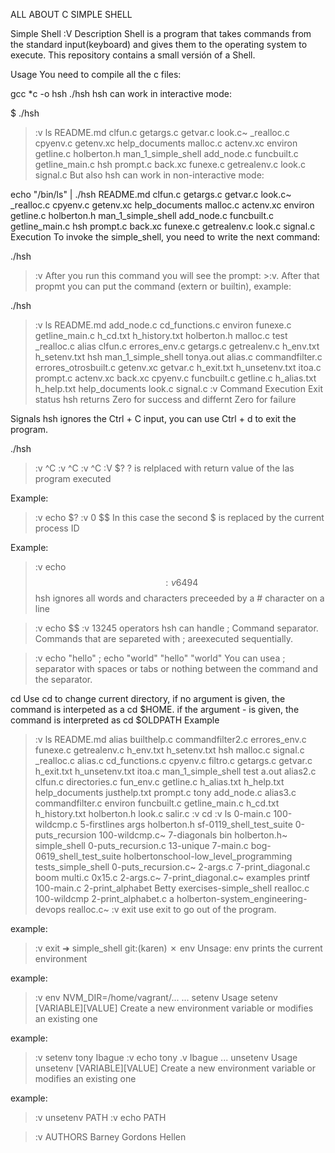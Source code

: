 ALL ABOUT C SIMPLE SHELL

Simple Shell :V
Description
Shell is a program that takes commands from the standard input(keyboard) and gives them to the operating system to execute. This repository contains a small versión of a Shell.

Usage
You need to compile all the c files:

gcc *c -o hsh
./hsh
hsh can work in interactive mode:

$ ./hsh
>:v ls
README.md   clfun.c	 getargs.c	 getvar.c	 look.c~
_realloc.c  cpyenv.c	   getenv.xc	   help_documents  malloc.c
actenv.xc   environ	      getline.c	      holberton.h     man_1_simple_shell
add_node.c  funcbuilt.c  getline_main.c  hsh			 prompt.c
back.xc     funexe.c	   getrealenv.c	   look.c				 signal.c
But also hsh can work in non-interactive mode:

echo "/bin/ls" | ./hsh
README.md   clfun.c	 getargs.c	 getvar.c	 look.c~
_realloc.c  cpyenv.c	   getenv.xc	   help_documents  malloc.c
actenv.xc   environ	      getline.c	      holberton.h     man_1_simple_shell
add_node.c  funcbuilt.c  getline_main.c  hsh			 prompt.c
back.xc     funexe.c	   getrealenv.c	   look.c				 signal.c
Execution
To invoke the simple_shell, you need to write the next command:

./hsh
>:v
After you run this command you will see the prompt: >:v. After that propmt you can put the command (extern or builtin), example:

./hsh
>:v ls
README.md   add_node.c	cd_functions.c	 environ	       funexe.c   getline_main.c  h_cd.txt    h_history.txt   holberton.h  malloc.c        test
_realloc.c  alias	clfun.c		 		        	  		          errores_env.c	      		            getargs.c  getrealenv.c      h_env.txt   h_setenv.txt    hsh    man_1_simple_shell  tonya.out alias.c commandfilter.c  errores_otrosbuilt.c  getenv.xc  getvar.c     h_exit.txt  h_unsetenv.txt  itoa.c      prompt.c
actenv.xc   back.xc	cpyenv.c								    funcbuilt.c				                  getline.c  h_alias.txt          h_help.txt  help_documents  look.c		         signal.c
>:v
Command Execution
Exit status
hsh returns Zero for success and differnt Zero for failure

Signals
hsh ignores the Ctrl + C input, you can use Ctrl + d to exit the program.

./hsh
>:v ^C
>:v ^C
>:v ^C
>:V
$?
? is relplaced with return value of the las program executed

Example:

>:v echo $?
>:v 0
$$
In this case the second $ is replaced by the current process ID

Example:

>:v echo $$
>:v 6494
$$
hsh ignores all words and characters preceeded by a # character on a line

>:v echo $$
>:v 13245
operators
hsh can handle ; Command separator. Commands that are separeted with ; areexecuted sequentially.

>:v echo "hello" ; echo "world"
"hello"
"world"
You can usea ; separator with spaces or tabs or nothing between the command and the separator.

cd
Use cd to change current directory, if no argument is given, the command is interpeted as a cd $HOME.
if the argument - is given, the command is interpreted as cd $OLDPATH
Example

>:v ls
README.md   alias     builthelp.c      commandfilter2.c  errores_env.c	funexe.c	getrealenv.c  h_env.txt      h_setenv.txt    hsh    malloc.c        signal.c
_realloc.c  alias.c   cd_functions.c   cpyenv.c		 		 			       filtro.c	     getargs.c     getvar.c      h_exit.txt     h_unsetenv.txt  itoa.c      man_1_simple_shell  test
a.out	            alias2.c  clfun.c             directories.c					       		       fun_env.c   getline.c     h_alias.txt   h_help.txt     help_documents  justhelp.txt  prompt.c           tony
add_node.c  alias3.c  commandfilter.c  environ	  								       		   		   	       		       funcbuilt.c  getline_main.c  		          h_cd.txt      h_history.txt  holberton.h     look.c      salir.c
>:v cd
>:v ls
0-main.c	     100-wildcmp.c	 5-firstlines	      args				   holberton.h		    sf-0119_shell_test_suite
0-puts_recursion     100-wildcmp.c~	   7-diagonals	                  bin			   			                     holberton.h~      simple_shell
0-puts_recursion.c   13-unique		   				    								     		             7-main.c              bog-0619_shell_test_suite     holbertonschool-low_level_programming  tests_simple_shell
0-puts_recursion.c~  2-args.c																	     			   				 					                      7-print_diagonal.c   boom                  multi.c
0x15.c		     																																           		   			                   2-args.c~               7-print_diagonal.c~  examples       printf
100-main.c																																									   			   				                             2-print_alphabet         Betty                      exercises-simple_shell     realloc.c
100-wildcmp																																																			     			      				 			                        2-print_alphabet.c  a                       holberton-system_engineering-devops  realloc.c~
>:v
exit
use exit to go out of the program.

example:

>:v exit
➜  simple_shell git:(karen) ✗
env
Unsage: env prints the current environment

example:

>:v env
NVM_DIR=/home/vagrant/...
...
setenv
Usage setenv [VARIABLE][VALUE] Create a new environment variable or modifies an existing one

example:

>:v setenv tony Ibague
>:v echo tony
>.v Ibague
...
unsetenv
Usage unsetenv [VARIABLE][VALUE] Create a new environment variable or modifies an existing one

example:

>:v unsetenv PATH
>:v echo PATH

>:v
AUTHORS
Barney Gordons
Hellen
